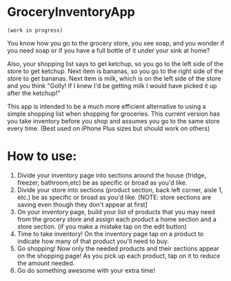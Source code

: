 # GroceryInventoryApp
    (work in progress)
You know how you go to the grocery store, you see soap, and you wonder if you need soap or if you have a full bottle of it under your sink at home? 

Also, your shopping list says to get ketchup, so you go to the left side of the store to get ketchup. Next item is bananas, so you go to the right side of the store to get bananas. Next item is milk, which is on the left side of the store and you think "Golly! If I knew I'd be getting milk I would have picked it up after the ketchup!"

This app is intended to be a much more efficient alternative to using a simple shopping list when shopping for groceries. This current version has you take inventory before you shop and assumes you go to the same store every time. (Best used on iPhone Plus sizes but should work on others)

# How to use:
1. Divide your inventory page into sections around the house (fridge, freezer, bathroom,etc) be as specific or broad as you'd like. 
2. Divide your store into sections (product section, back left corner, aisle 1, etc.) be as specific or broad as you'd like. [NOTE: store sections are saving even though they don't appear at first]
3. On your inventory page, build your list of products that you may need from the grocery store and assign each product a home section and a store section. (if you make a mistake tap on the edit button)
4. Time to take inventory! On the inventory page tap on a product to indicate how many of that product you'll need to buy.
5. Go shopping! Now only the needed products and their sections appear on the shopping page! As you pick up each product, tap on it to reduce the amount needed.
6. Go do something awesome with your extra time!


